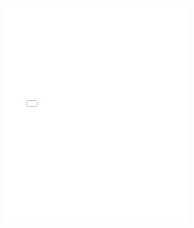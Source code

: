 <iframe id="pdf-js-viewer" src="/web/viewer.html?file=%2Ftp1_recursivite.pdf" title="webviewer" frameborder="0" width="100%" height="600"></iframe>

<iframe src="" padding="0" width="100%" height="800" style="border: none;" >
</iframe>
